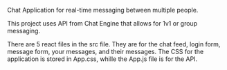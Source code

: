 Chat Application for real-time messaging between multiple people.

This project uses API from Chat Engine that allows for 1v1 or group messaging.

There are 5 react files in the src file. They are for the chat feed, login form, message form, your messages, and their messages. The CSS for the application is stored in App.css, whille the App.js file is for the API.